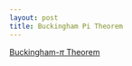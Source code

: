 ```yaml
---
layout: post
title: Buckingham Pi Theorem
---
```


[Buckingham-$\pi$ Theorem](https://en.wikipedia.org/wiki/Buckingham_%CF%80_theorem)

